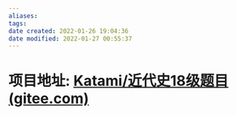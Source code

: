 ```yaml
---
aliases: 
tags: 
date created: 2022-01-26 19:04:36
date modified: 2022-01-27 00:55:37
---
```


# 项目地址: [Katami/近代史18级题目 (gitee.com)](https://gitee.com/as724/history)
